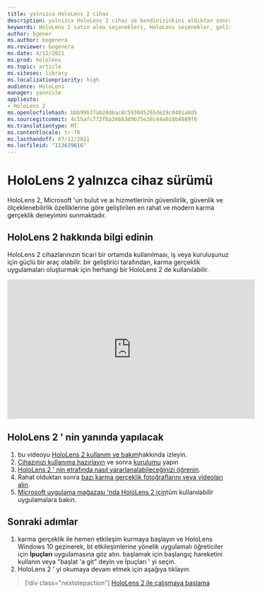 ```yaml
---
title: yalnızca HoloLens 2 cihaz
description: yalnızca HoloLens 2 cihaz ve kendinizinkini aldıktan sonra ne yapmanız gerektiğini öğrenin.
keywords: HoloLens 2 satın alma seçenekleri, HoloLens seçenekler, geliştirici sürümü
author: bgener
ms.author: bogenera
ms.reviewer: bogenera
ms.date: 4/12/2021
ms.prod: hololens
ms.topic: article
ms.sitesec: library
ms.localizationpriority: high
audience: HoloLens
manager: yannisle
appliesto:
- HoloLens 2
ms.openlocfilehash: bbb99b37ab20d6ac8c593045265de29c0481a0d5
ms.sourcegitcommit: 4c15afc772fba26683d9b75e38c44a018b4889f6
ms.translationtype: MT
ms.contentlocale: tr-TR
ms.lasthandoff: 07/12/2021
ms.locfileid: "113639616"
---
```

# <a name="hololens-2-device-only-edition"></a>HoloLens 2 yalnızca cihaz sürümü

HoloLens 2, Microsoft 'un bulut ve aı hizmetlerinin güvenilirlik, güvenlik ve ölçeklenebilirlik özelliklerine göre geliştirilen en rahat ve modern karma gerçeklik deneyimini sunmaktadır.

## <a name="learn-about-hololens-2"></a>HoloLens 2 hakkında bilgi edinin
HoloLens 2 cihazlarınızın ticari bir ortamda kullanılması, iş veya kuruluşunuz için güçlü bir araç olabilir. bir geliştirici tarafından, karma gerçeklik uygulamaları oluşturmak için herhangi bir HoloLens 2 de kullanılabilir.

<iframe width="560" height="315" src="https://www.youtube.com/embed/XwOnHqiNAeU" frameborder="0" allow="accelerometer; autoplay; clipboard-write; encrypted-media; gyroscope; picture-in-picture" allowfullscreen></iframe>

## <a name="heres-what-to-do-next-with-the-hololens-2"></a>HoloLens 2 ' nin yanında yapılacak

1. bu videoyu [HoloLens 2 kullanım ve bakım](/hololens/hololens2-maintenance##HoloLens-2-Use-and-Care)hakkında izleyin.
1. [Cihazınızı kullanıma hazırlayın](/hololens/hololens2-setup) ve sonra [kurulumu](/hololens/hololens2-start) yapın
1. [HoloLens 2 ' nin etrafında nasıl yararlanalabileceğinizi öğrenin](/hololens/holographic-home).
1. Rahat olduktan sonra [bazı karma gerçeklik fotoğraflarını veya videoları alın](/hololens/holographic-photos-and-videos).
1. [Microsoft uygulama mağazası 'nda HoloLens 2 için](/hololens/holographic-store-apps)tüm kullanılabilir uygulamalara bakın.

## <a name="next-steps"></a>Sonraki adımlar

1. karma gerçeklik ile hemen etkileşim kurmaya başlayın ve HoloLens Windows 10 gezinerek, bt etkileşimlerine yönelik uygulamalı öğreticiler için **İpuçları** uygulamasına göz atın. başlamak için başlangıç hareketini kullanın veya "başlat 'a git" deyin ve İpuçları ' yi seçin.
1. HoloLens 2 ' yi okumaya devam etmek için aşağıya tıklayın.

> [!div class="nextstepaction"]
> [HoloLens 2 ile çalışmaya başlama](hololens2-basic-usage.md)